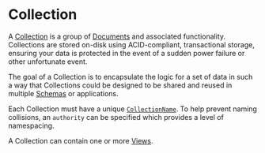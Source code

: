# Collection

A [Collection]({{DOCS_BASE_URL}}/bonsaidb/core/schema/trait.Collection.html) is
a group of [Documents](./document.md) and associated functionality. Collections
are stored on-disk using ACID-compliant, transactional storage, ensuring your
data is protected in the event of a sudden power failure or other unfortunate
event.

The goal of a Collection is to encapsulate the logic for a set of data in
such a way that Collections could be designed to be shared and reused in
multiple [Schemas](./schema.md) or applications.

Each Collection must have a unique
[`CollectionName`]({{DOCS_BASE_URL}}/bonsaidb/core/schema/struct.CollectionName.html).
To help prevent naming collisions, an `authority` can be specified which
provides a level of namespacing.

A Collection can contain one or more [Views](./view.md).
